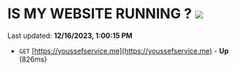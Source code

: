 # IS MY WEBSITE RUNNING ? [![](https://img.shields.io/static/v1?label=Sponsor&message=%E2%9D%A4&logo=GitHub&color=%23fe8e86)](https://github.com/sponsors/<username>)

Last updated: **12/16/2023, 1:00:15 PM**

- `GET` [https://youssefservice.me](https://youssefservice.me) - **Up** (826ms)
